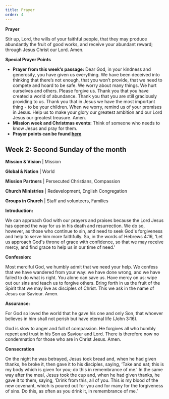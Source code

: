```yaml
---
title: Prayer
order: 4
---
```

**Prayer**

Stir up, Lord, the wills of your faithful people, that they may produce abundantly the fruit of good works, and receive your abundant reward; through Jesus Christ our Lord. Amen.

**Special Prayer Points**
- **Prayer from this week’s passage:** Dear God, in your kindness and generosity, you have given us everything. We have been deceived into thinking that there’s not enough, that you won’t provide, that we need to compete and hoard to be safe. We worry about many things. We hurt ourselves and others. Please forgive us. Thank you that you have created a world of abundance. Thank you that you are still graciously providing to us. Thank you that in Jesus we have the most important thing - to be your children. When we worry, remind us of your promises in Jesus. Help us to make your glory our greatest ambition and our Lord Jesus our greatest treasure. Amen. 
- **Mission week and Christmas events:** Think of someone who needs to know Jesus and pray for them. 
- **Prayer points can be found [here](https://stgeorgeshurstville.org.au/prayer)**

## Week 2: Second Sunday of the month

 **Mission & Vision** | Mission 
 
 **Global & Nation** | World
 
 **Mission Partners** | Persecuted Christians, Compassion
 
 **Church Ministries** | Redevelopment, English Congregation 
 
 **Groups in Church** | Staff and volunteers, Families 

**Introduction:**

We can approach God with our prayers and praises because the Lord Jesus has opened the way for us in his death and resurrection. We do so, however, as those who continue to sin, and need to seek God's forgiveness and help to serve him more faithfully. So, in the words of Hebrews 4:16, ‘Let us approach God's throne of grace with confidence, so that we may receive mercy, and find grace to help us in our time of need.'

**Confession:**

Most merciful God, we humbly admit that we need your help. We confess that we have wandered from your way: we have done wrong, and we have failed to do what is right. You alone can save us. Have mercy on us: wipe out our sins and teach us to forgive others. Bring forth in us the fruit of the Spirit that we may live as disciples of Christ. This we ask in the name of Jesus our Saviour. Amen.

**Assurance:**

For God so loved the world that he gave his one and only Son, that whoever believes in him shall not perish but have eternal life (John 3:16). 

God is slow to anger and full of compassion. He forgives all who humbly repent and trust in his Son as Saviour and Lord. There is therefore now no condemnation for those who are in Christ Jesus.  Amen.

**Consecration**

On the night he was betrayed, Jesus took bread and, when he had given thanks, he broke it, then gave it to his disciples, saying, ‘Take and eat; this is my body which is given for you; do this in remembrance of me.’ In the same way after the meal, Jesus took the cup and, when he had given thanks, he gave it to them, saying, ‘Drink from this, all of you. This is my blood of the new covenant, which is poured out for you and for many for the forgiveness of sins. Do this, as often as you drink it, in remembrance of me.’

